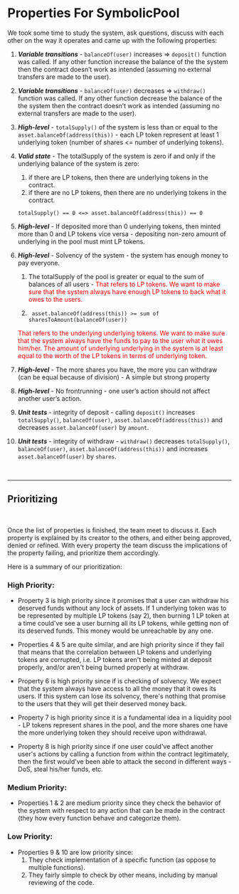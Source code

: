 # Properties For SymbolicPool

We took some time to study the system, ask questions, discuss with each other on the way it operates and came up with the following properties:

1. ***Variable transitions*** - `balanceOf(user)` increases => `deposit()` function was called. If any other function increase the balance of the the system then the contract doesn’t work as intended (assuming no external transfers are made to the user).

2. ***Variable transitions*** - `balanceOf(user)` decreases => `withdraw()` function was called. If any other function decrease the balance of the the system then the contract doesn’t work as intended (assuming no external transfers are made to the user).

3. ***High-level*** - `totalSupply()` of the system is less than or equal to the `asset.balanceOf(address(this))` - each LP token represent at least 1 underlying token (number of shares <= number of underlying tokens).

4. ***Valid state*** - The totalSupply of the system is zero if and only if the underlying balance of the system is zero:
    1. if there are LP tokens, then there are underlying tokens in the contract.
    2. if there are no LP tokens, then there are no underlying tokens in the contract.
    ```cvl
    totalSupply() == 0 <=> asset.balanceOf(address(this)) == 0
    ```

5. ***High-level*** - If deposited more than 0 underlying tokens, then minted more than 0 and LP tokens vice versa - depositing non-zero amount of underlying in the pool must mint LP tokens.

6. ***High-level*** - Solvency of the system - the system has enough money to pay everyone.

    1. The totalSupply of the pool is greater or equal to the sum of balances of all users - <span style="color:red"> That refers to LP tokens. We want to make sure that the system always have enough LP tokens to back what it owes to the users.</span>

    2. ```cvl
        asset.balanceOf(address(this)) >= sum of sharesToAmount(balanceOf(user))
        ```
    <span style="color:red"> That refers to the underlying underlying tokens. We want to make sure that the system always have the funds to pay to the user what it owes him/her. The amount of underlying underlying in the system is at least equal to the worth of the LP tokens in terms of underlying token. </span>

7. ***High-level*** - The more shares you have, the more you can withdraw (can be equal because of division) - A simple but strong property

8. ***High-level*** - No frontrunning - one user’s action should not affect another user’s action.

9. ***Unit tests*** - integrity of deposit - calling `deposit()` increases `totalSupply()`, `balanceOf(user)`, `asset.balanceOf(address(this))` and decreases `asset.balanceOf(user)` by `amount`.

10. ***Unit tests*** - integrity of withdraw - `withdraw()` decreases `totalSupply()`, `balanceOf(user)`, `asset.balanceOf(address(this))` and increases `asset.balanceOf(user)` by `shares`.

</br>

---

## Prioritizing

</br>

Once the list of properties is finished, the team meet to discuss it. Each property is explained by its creator to the others, and either being approved, denied or refined.
With every property the team discuss the implications of the property failing, and prioritize them accordingly.

Here is a summary of our prioritization:

### High Priority:

- Property 3 is high priority since it promises that a user can withdraw his deserved funds without any lock of assets.
If 1 underlying token was to be represented by multiple LP tokens (say 2), then burning 1 LP token at a time could've see a user burning all its LP tokens, while getting non of its deserved funds. This money would be unreachable by any one.

- Properties 4 & 5 are quite similar, and are high priority since if they fail that means that the correlation between LP tokens and underlying tokens are corrupted, i.e. LP tokens aren't being minted at deposit properly, and/or aren't being burned properly at withdraw.

- Property 6 is high priority since if is checking of solvency. We expect that the system always have access to all the money that it owes its users. If this system can lose its solvency, there's nothing that promise to the users that they will get their deserved money back.

- Property 7 is high priority since it is a fundamental idea in a liquidity pool - LP tokens represent shares in the pool, and the more shares one have the more underlying token they should receive upon withdrawal.

- Property 8 is high priority since if one user could've affect another user's actions by calling a function from within the contract legitimately, then the first would've been able to attack the second in different ways - DoS, steal his/her funds, etc.

### Medium Priority:

- Properties 1 & 2 are medium priority since
    they check the behavior of the system with respect to any action that can be made in the contract (they how every function behave and categorize them).

### Low Priority:

- Properties 9 & 10 are low priority since:
    1. They check implementation of a specific function (as oppose to multiple functions).
    2. They fairly simple to check by other means, including by manual reviewing of the code.